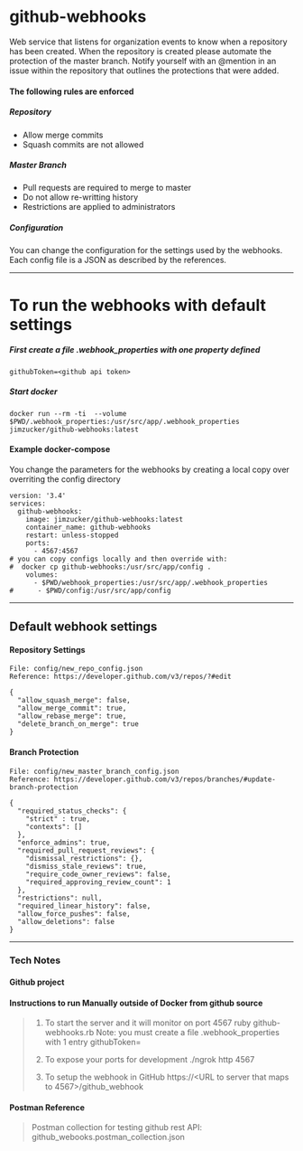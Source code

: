 # github-webhooks
Web service that listens for organization events to know when a repository has been created. When the repository is created please automate the protection of the master branch. Notify yourself with an @mention in an issue within the repository that outlines the protections that were added.

#### The following rules are enforced
##### Repository
* Allow merge commits
* Squash commits are not allowed
##### Master Branch
* Pull requests are required to merge to master
* Do not allow re-writting history
* Restrictions are applied to administrators


##### Configuration
You can change the configuration for the settings used by the webhooks.  Each config file is a JSON as described by the references.

---

# To run the webhooks with default settings
##### First create a file .webhook_properties with one property defined
```
githubToken=<github api token>
```

##### Start docker
``` 
docker run --rm -ti  --volume $PWD/.webhook_properties:/usr/src/app/.webhook_properties jimzucker/github-webhooks:latest 
```

#### Example docker-compose
You change the parameters for the webhooks by creating a local copy over overriting the config directory

```
version: '3.4'
services:
  github-webhooks:
    image: jimzucker/github-webhooks:latest
    container_name: github-webhooks
    restart: unless-stopped
    ports:
      - 4567:4567
# you can copy configs locally and then override with:
#  docker cp github-webhooks:/usr/src/app/config .
    volumes:
      - $PWD/webhook_properties:/usr/src/app/.webhook_properties
#      - $PWD/config:/usr/src/app/config
```
---

## Default webhook settings

#### Repository Settings
    File: config/new_repo_config.json
    Reference: https://developer.github.com/v3/repos/?#edit   
```
{
  "allow_squash_merge": false,
  "allow_merge_commit": true,
  "allow_rebase_merge": true,
  "delete_branch_on_merge": true
}
```

#### Branch Protection
	File: config/new_master_branch_config.json
	Reference: https://developer.github.com/v3/repos/branches/#update-branch-protection
```
{ 
  "required_status_checks": {
	"strict" : true,
	"contexts": []
  },
  "enforce_admins": true,
  "required_pull_request_reviews": {
    "dismissal_restrictions": {},
    "dismiss_stale_reviews": true,
    "require_code_owner_reviews": false,
    "required_approving_review_count": 1
  },
  "restrictions": null,
  "required_linear_history": false,
  "allow_force_pushes": false,
  "allow_deletions": false
}
```
---


### Tech Notes

#### Github project


#### Instructions to run Manually outside of Docker from github source
> 1. To start the server and it will monitor on port 4567
> 	ruby github-webhooks.rb
>   Note: you must create a file .webhook_properties with 1 entry
>   githubToken=<github api token>
> 
> 2. To expose your ports for development
> ./ngrok http 4567
> 
> 3. To setup the webhook in GitHub
> https://<URL to server that maps to 4567>/github_webhook

#### Postman Reference
> Postman collection for testing github rest API: github_webooks.postman_collection.json


